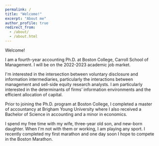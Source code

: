 ```yaml
---
permalink: /
title: "Welcome!"
excerpt: "About me"
author_profile: true
redirect_from: 
  - /about/
  - /about.html
---
```


Welcome!

I am a fourth-year accounting Ph.D.  at Boston College, Carroll School of Management. I will be on the 2022-2023 academic job market. 

I'm interested in the intersection between voluntary disclosure and information intermediaries, particularly the interactions between management and sell-side equity research analysts. I am particularly interested in the determinants of firms’ information environments and the efficient allocation of capital.

Prior to joining the Ph.D. program at Boston College, I completed a master of accountancy at Brigham Young University where I also received a Bachelor of Science in accounting and a minor in economics.

I spend my free time with my wife, three-year old son, and new-born daughter. When I'm not with them or working, I am playing any sport. I recently completed my first marathon and one day soon I hope to compete in the Boston Marathon.
